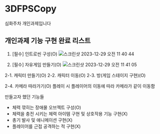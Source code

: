 # 3DFPSCopy
 심화주차 개인과제입니다

## 개인과제 기능 구현 완료 리스트

1. [필수] 인트로씬 구성(O)
![스크린샷 2023-12-29 오전 11 40 44](https://github.com/leehs730/3DFPSCopy/assets/75819612/0fa5f2a2-6ff7-4187-9871-d3edfd47517f)

2. [필수] 자유게임 만들기(O)
![스크린샷 2023-12-29 오전 11 41 05](https://github.com/leehs730/3DFPSCopy/assets/75819612/dd64a88e-0dee-4dc0-971d-d51e8ecb69bf)

2-1. 캐릭터 만들기(O)
2-2. 캐릭터 이동(O)
2-3. 방(게임 스테이지 구현)(O)

2-4. 카메라 따라가기(O)
플레이 시 플레이어의 이동에 따라 카메라가 같이 이동함

만들고자 했던 기능들

- 체력 깎히는 장애물 오브젝트 구성(O)
- 체력을 충전 시키는 체력 아이템 구현 및 상호작용 기능 구현(X)
- 총기 발사 및 애니메이션 구현(X)
- 플레이어를 근접 공격하는 적 구현(X)
